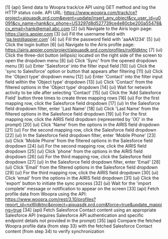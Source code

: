 [1] (api) Send data to Woopra track/ce API using GET method and log the HTTP status code. API URL: https://www.woopra.com/track/ce?project=aiquasdk.prd.com&event=update/insert_any_object&cv_user_id=u0091&cv_name=hank&cv_phone=U53297d8d527739ce4e80cbe200a55478&cv_email=hank@email.abc.com
[2] (ui) Navigate to the Airis login page: https://airis.appier.com
[3] (ui) Fill the username field with 'qa.test@appier.com'
[4] (ui) Fill the password field with 'aaAA1234'
[5] (ui) Click the login button
[6] (ui) Navigate to the Airis profile page: https://airis.appier.com/project/aiquasdk.prd.com/profiles/nxl6ldktnc
[7] (ui) Click the three-dot button (ellipsis) located on the right side of the screen to open the dropdown menu
[8] (ui) Click 'Sync' from the opened dropdown menu
[9] (ui) Enter 'Salesforce' into the filter input field
[10] (ui) Click the 'sync to Salesforce' option or button that appears after filtering
[11] (ui) Click the 'Object type' dropdown menu
[12] (ui) Enter 'Contact' into the filter input field within the 'Object type' dropdown
[13] (ui) Click 'Contact' from the filtered options in the 'Object type' dropdown
[14] (ui) Wait for network activity to be idle after selecting 'Contact'
[15] (ui) Click the 'Add Salesforce Field' button three times to create three mapping rows
[16] (ui) For the first mapping row, click the Salesforce field dropdown
[17] (ui) In the Salesforce field dropdown filter, enter 'Last Name'
[18] (ui) Click 'Last Name' from the filtered options in the Salesforce field dropdown
[19] (ui) For the first mapping row, click the AIRIS field dropdown (represented by '(X)' in the prompt)
[20] (ui) Click 'Name' from the options in the AIRIS field dropdown
[21] (ui) For the second mapping row, click the Salesforce field dropdown
[22] (ui) In the Salesforce field dropdown filter, enter 'Mobile Phone'
[23] (ui) Click 'Mobile Phone' from the filtered options in the Salesforce field dropdown
[24] (ui) For the second mapping row, click the AIRIS field dropdown
[25] (ui) Click 'phone' from the options in the AIRIS field dropdown
[26] (ui) For the third mapping row, click the Salesforce field dropdown
[27] (ui) In the Salesforce field dropdown filter, enter 'Email'
[28] (ui) Click 'Email' from the filtered options in the Salesforce field dropdown
[29] (ui) For the third mapping row, click the AIRIS field dropdown
[30] (ui) Click 'email' from the options in the AIRIS field dropdown
[31] (ui) Click the 'export' button to initiate the sync process
[32] (ui) Wait for the 'import complete' message or notification to appear on the screen
[33] (api) Fetch profile data from Woopra using the API: https://www.woopra.com/rest/3.10/profiles?report_id=nxl6ldktnc&project=aiquasdk.prd.com&force=true&update_mapping=true
[34] (api) Fetch Salesforce Contact content using an appropriate Salesforce API (requires Salesforce API authentication and specific endpoint details not provided in the prompt)
[35] (api) Compare the fetched Woopra profile data (from step 33) with the fetched Salesforce Contact content (from step 34) to verify synchronization
